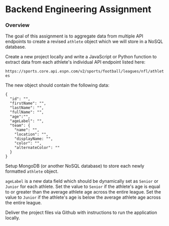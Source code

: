 # Backend Engineering Assignment
### Overview
The goal of this assignment is to aggregate data from multiple API endpoints to create a revised `athlete` object which we will store in a NoSQL database.

Create a new project locally and write a JavaScript or Python function to extract data from each athlete's individual API endpoint listed here:

`https://sports.core.api.espn.com/v2/sports/football/leagues/nfl/athletes`

The new object should contain the following data:

```
{
  "id": "",
  "firstName": "",
  "lastName": "",
  "fullName": "",
  "age":"",
  "ageLabel": "",
  "team": {
    "name": "",
    "location": "",
    "displayName: "",
    "color": "",
    "alternateColor": ""
  }
}
```

Setup MongoDB (or another NoSQL database) to store each newly formatted `athlete` object.

`ageLabel` is a new data field which should be dynamically set as `Senior` or `Junior` for each athlete. Set the value to `Senior` if the athlete's age is equal to or greater than the average athlete age across the entire league. Set the value to `Junior` if the athlete's age is below the average athlete age across the entire league.

Deliver the project files via Github with instructions to run the application locally.
